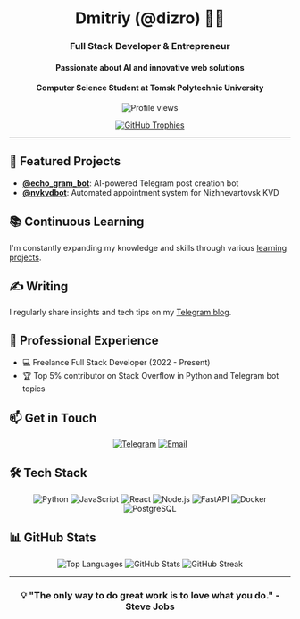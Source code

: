<div align="center">
  
# Dmitriy (@dizro) 👨‍💻

### Full Stack Developer & Entrepreneur
#### Passionate about AI and innovative web solutions
#### Computer Science Student at Tomsk Polytechnic University

![Profile views](https://komarev.com/ghpvc/?username=Dizro&label=Profile%20views&color=0e75b6&style=flat)

[![GitHub Trophies](https://github-profile-trophy.vercel.app/?username=Dizro&theme=nord&column=4&margin-w=15&margin-h=15)](https://github.com/ryo-ma/github-profile-trophy)

</div>

---

## 🚀 Featured Projects

- [**@echo_gram_bot**](https://t.me/echo_gram_bot): AI-powered Telegram post creation bot
- [**@nvkvdbot**](https://t.me/nvkvdbot): Automated appointment system for Nizhnevartovsk KVD

## 📚 Continuous Learning

I'm constantly expanding my knowledge and skills through various [learning projects](https://github.com/Dizro).

## ✍️ Writing

I regularly share insights and tech tips on my [Telegram blog](https://t.me/dizroblog).

## 💼 Professional Experience

- 💻 Freelance Full Stack Developer (2022 - Present)
- 🏆 Top 5% contributor on Stack Overflow in Python and Telegram bot topics

## 📫 Get in Touch

<div align="center">

[![Telegram](https://img.shields.io/badge/Telegram-2CA5E0?style=for-the-badge&logo=telegram&logoColor=white)](https://t.me/thedizro)
[![Email](https://img.shields.io/badge/Email-D14836?style=for-the-badge&logo=gmail&logoColor=white)](mailto:dizrocontact@gmail.com)

</div>

## 🛠️ Tech Stack

<p align="center">
  <img src="https://img.shields.io/badge/Python-3776AB?style=for-the-badge&logo=python&logoColor=white" alt="Python" />
  <img src="https://img.shields.io/badge/JavaScript-F7DF1E?style=for-the-badge&logo=javascript&logoColor=black" alt="JavaScript" />
  <img src="https://img.shields.io/badge/React-20232A?style=for-the-badge&logo=react&logoColor=61DAFB" alt="React" />
  <img src="https://img.shields.io/badge/Node.js-43853D?style=for-the-badge&logo=node.js&logoColor=white" alt="Node.js" />
  <img src="https://img.shields.io/badge/FastAPI-009688?style=for-the-badge&logo=fastapi&logoColor=white" alt="FastAPI" />
  <img src="https://img.shields.io/badge/Docker-2496ED?style=for-the-badge&logo=docker&logoColor=white" alt="Docker" />
  <img src="https://img.shields.io/badge/PostgreSQL-316192?style=for-the-badge&logo=postgresql&logoColor=white" alt="PostgreSQL" />
</p>

## 📊 GitHub Stats

<div align="center">
  <img src="https://github-readme-stats.vercel.app/api/top-langs/?username=Dizro&layout=compact&theme=nord&hide_border=true" alt="Top Languages" />
  <img src="https://github-readme-stats.vercel.app/api?username=Dizro&show_icons=true&theme=nord&hide_border=true" alt="GitHub Stats" />
  <img src="https://github-readme-streak-stats.herokuapp.com/?user=Dizro&theme=nord&hide_border=true" alt="GitHub Streak" />
</div>

---

<div align="center">
  
### 💡 "The only way to do great work is to love what you do." - Steve Jobs
  
</div>
